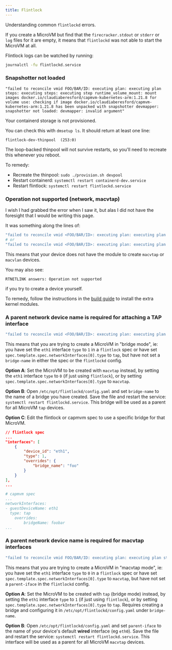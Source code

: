```yaml
---
title: Flintlock
---
```


Understanding common `flintlockd` errors.

If you create a MicroVM but find that the `firecracker.stdout` or `stderr` or `log`
files for it are empty, it means that `flintlockd` was not able to start the MicroVM at
all.

Flintlock logs can be watched by running:

```bash
journalctl -fu flintlockd.service
```

### Snapshotter not loaded

```
"failed to reconcile vmid FOO/BAR/ID: executing plan: executing plan steps: executing steps: executing step runtime_volume_mount: mount images docker.io/claudiaberesford/capmvm-kubernetes-arm:1.21.8 for volume use: checking if image docker.io/claudiaberesford/capmvm-kubernetes-arm:1.21.8 has been unpacked with snapshotter devmapper: snapshotter not loaded: devmapper: invalid argument"
```

Your containerd storage is not provisioned.

You can check this with `dmsetup ls`. It should return at least one line:

```
flintlock-dev-thinpool  (253:0)
```

The loop-backed thinpool will not survive restarts, so you'll need
to recreate this whenever you reboot.

To remedy:

- Recreate the thinpool: `sudo ./provision.sh devpool`
- Restart containerd: `systemctl restart containerd-dev.service`
- Restart flintlock: `systemctl restart flintlockd.service`

### Operation not supported (network, macvtap)

I wish I had grabbed the error when I saw it, but alas I did not have the foresight
that I would be writing this page.

It was something along the lines of:

```sh
"failed to reconcile vmid <FOO/BAR/ID>: executing plan: executing plan steps: executing steps: executing step network_iface_create: creating network interface: Operation not supported"
# or
"failed to reconcile vmid <FOO/BAR/ID>: executing plan: executing plan steps: executing steps: executing step network_iface_create: creating network interface: Operation not permitted"
```

This means that your device does not have the module to create `macvtap` or `macvlan`
devices.

You may also see:

```
RTNETLINK answers: Operation not supported
```

if you try to create a device yourself.

To remedy, follow the instructions in the [build guide](/docs/tutorial-rpi/build-guide/host-bootstrapping)
to install the extra kernel modules.

### A parent network device name is required for attaching a TAP interface

```sh
"failed to reconcile vmid <FOO/BAR/ID>: executing plan: executing plan steps: executing steps: executing step network_iface_create: creating network interface: a parent network device name is required for attaching a TAP interface"
```

This means that you are trying to create a MicroVM in "bridge mode", ie: you have
set the `eth1` interface `type` to `1` in a `flintlock` spec or have set
`spec.template.spec.networkInterfaces[0].type` to `tap`, but have not set a `bridge-name`
in either the spec or the `flintlockd` config.

**Option A**: Set the MicroVM to be created with `macvtap` instead, by setting the `eth1`
interface `type` to `0` (if just using `flintlock`), or by setting
`spec.template.spec.networkInterfaces[0].type` to `macvtap`.

**Option B**: Open `/etc/opt/flintlockd/config.yaml` and set `bridge-name` to the name
of a bridge you have created. Save the file and restart the service: `systemctl restart flintlockd.service`.
This bridge will be used as a parent for all MicroVM `tap` devices.

**Option C**: Edit the flintlock or capmvm spec to use a specific bridge for that
MicroVM.

```json
// flintlock spec
...
"interfaces": [
	{
		"device_id": "eth1",
		"type": 1,
		"overrides": {
			"bridge_name": "foo"
		}
	}
],
...
```
```yaml
# capmvm spec
...
networkInterfaces:
- guestDeviceName: eth1
  type: tap
	overrides:
		bridgeName: foobar
...
```

### A parent network device name is required for macvtap interfaces

```sh
"failed to reconcile vmid FOO/BAR/ID: executing plan: executing plan steps: executing steps: executing step network_iface_create: creating network interface: a parent network device name is required for macvtap interfaces"
```

This means that you are trying to create a MicroVM in "macvtap mode", ie: you have
set the `eth1` interface `type` to `0` in a `flintlock` spec or have set
`spec.template.spec.networkInterfaces[0].type` to `macvtap`, but have not set a `parent-iface`
in the `flintlockd` config.

**Option A**: Set the MicroVM to be created with `tap` (bridge mode) instead, by setting the `eth1`
interface `type` to `1` (if just using `flintlock`), or by setting
`spec.template.spec.networkInterfaces[0].type` to `tap`. Requires creating a bridge
and configuring it in `/etc/opt/flintlockd/config.yaml` under `bridge-name`.

**Option B**: Open `/etc/opt/flintlockd/config.yaml` and set `parent-iface` to the name
of your device's default **wired** interface (eg `eth0`). Save the file and restart the service: `systemctl restart flintlockd.service`.
This interface will be used as a parent for all MicroVM `macvtap` devices.

